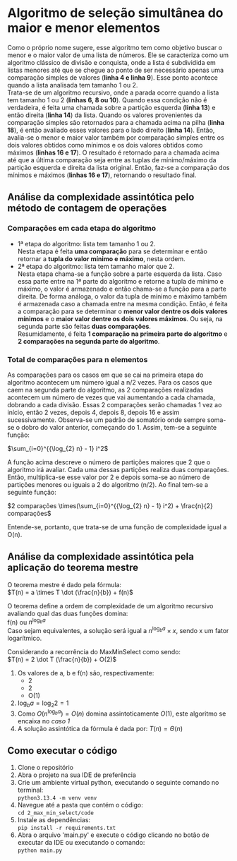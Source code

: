 # Algoritmo de seleção simultânea do maior e menor elementos
Como o próprio nome sugere, esse algoritmo tem como objetivo buscar o menor e o maior valor de uma lista de números. Ele se caracteriza como um algoritmo clássico de divisão e conquista, onde a lista é subdividida em listas menores até que se chegue ao ponto de ser necessário apenas uma comparação simples de valores (**linha 4 e linha 9**). Esse ponto acontece quando a lista analisada tem tamanho 1 ou 2.   
Trata-se de um algoritmo recursivo, onde a parada ocorre quando a lista tem tamanho 1 ou 2 (**linhas 6, 8 ou 10**). Quando essa condição não é verdadeira, é feita uma chamada sobre a partição esquerda (**linha 13**) e então direita (**linha 14**) da lista. Quando os valores provenientes da comparação simples são retornados para a chamada acima na pilha (**linha 18**), é então avaliado esses valores para o lado direito (**linha 14**). Então, avalia-se o menor e maior valor também por comparação simples entre os dois valores obtidos como mínimos e os dois valores obtidos como máximos (**linhas 16 e 17**). O resultado é retornado para a chamada acima até que a última comparação seja entre as tuplas de mínimo/máximo da partição esquerda e direita da lista original. Então, faz-se a comparação dos mínimos e máximos (**linhas 16 e 17**), retornando o resultado final.

## Análise da complexidade assintótica pelo método de contagem de operações
### Comparações em cada etapa do algoritmo
* 1ª etapa do algoritmo: lista tem tamanho 1 ou 2.   
Nesta etapa é feita **uma comparação** para se determinar e então retornar a **tupla do valor mínimo e máximo**, nesta ordem.
* 2ª etapa do algoritmo: lista tem tamanho maior que 2.  
Nesta etapa chama-se a função sobre a parte esquerda da lista. Caso essa parte entre na 1ª parte do algoritmo e retorne a tupla de mínimo e máximo, o valor é armazenado e então chama-se a função para a parte direita. De forma análoga, o valor da tupla de mínimo e máximo também é armazenada caso a chamada entre na mesma condição. Então, é feita a comparação para se determinar o **menor valor dentre os dois valores mínimos** e o **maior valor dentre os dois valores máximos**. Ou seja, na segunda parte são feitas **duas comparações**.    
Resumidamente, é feita **1 comparação na primeira parte do algoritmo** e **2 comparações na segunda parte do algoritmo**.

### Total de comparações para n elementos
As comparações para os casos em que se cai na primeira etapa do algoritmo acontecem um número igual a n/2 vezes. 
Para os casos que caem na segunda parte do algoritmo, as 2 comparações realizadas acontecem um número de vezes que vai aumentando a cada chamada, dobrando a cada divisão. Essas 2 comparações serão chamadas 1 vez ao início, então 2 vezes, depois 4, depois 8, depois 16 e assim sucessivamente. Observa-se um padrão de somatório onde sempre soma-se o dobro do valor anterior, começando do 1. 
Assim, tem-se a seguinte função:

$\sum_{i=0}^{{\log_{2} n} - 1} i^2$    

A função acima descreve o número de partições maiores que 2 que o algoritmo irá avaliar. Cada uma dessas partições realiza duas comparações. Então, multiplica-se esse valor por 2 e depois soma-se ao número de partições menores ou iguais a 2 do algoritmo (n/2). Ao final tem-se a seguinte função:

$2 comparações \times(\sum_{i=0}^{{\log_{2} n} - 1} i^2) + \frac{n}{2} comparações$    

Entende-se, portanto, que trata-se de uma função de complexidade igual a O(n).

## Análise da complexidade assintótica pela aplicação do teorema mestre
O teorema mestre é dado pela fórmula:    
$T(n) = a \times T \dot (\frac{n}{b}) + f(n)$

O teorema define a ordem de complexidade de um algoritmo recursivo avaliando qual das duas funções domina:    
f(n) ou $n^{\log_{b} a}$    
Caso sejam equivalentes, a solução será igual a $n^{\log_{b} a} \times x$, sendo x um fator logarítmico.    

Considerando a recorrência do MaxMinSelect como sendo:    
$T(n) = 2 \dot T (\frac{n}{b}) + O(2)$     
1. Os valores de a, b e f(n) são, respectivamente:
    * 2
    * 2
    * O(1)
2. $\log_{b} a = \log_{2} 2 = 1$
3. Como $O(n^{\log_{b} a}) = O(n)$ domina assintoticamente $O(1)$, este algoritmo se encaixa no *caso 1*
4. A solução assintótica da fórmula é dada por: $T(n) = \Theta(n)$

## Como executar o código
1. Clone o repositório
2. Abra o projeto na sua IDE de preferência
3. Crie um ambiente virtual python, executando o seguinte comando no terminal:   
`python3.13.4 -m venv venv`
4. Navegue até a pasta que contém o código:   
`cd 2_max_min_select/code`
5. Instale as dependências:   
`pip install -r requirements.txt`
6. Abra o arquivo 'main.py' e execute o código clicando no botão de executar da IDE ou executando o comando:   
`python main.py`